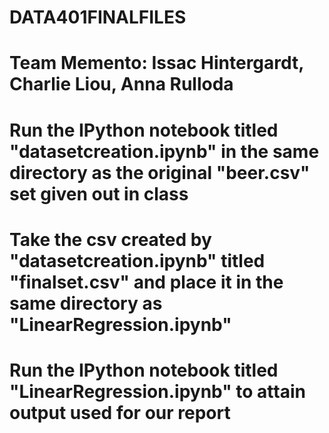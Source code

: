 # DATA401FINALFILES
# Team Memento: Issac Hintergardt, Charlie Liou, Anna Rulloda
# Run the IPython notebook titled "datasetcreation.ipynb" in the same directory as the original "beer.csv" set given out in class
# Take the csv created by "datasetcreation.ipynb" titled "finalset.csv" and place it in the same directory as "LinearRegression.ipynb"
# Run the IPython notebook titled "LinearRegression.ipynb" to attain output used for our report
